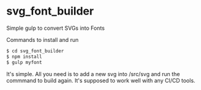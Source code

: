 # svg_font_builder
Simple gulp to convert SVGs into Fonts

Commands to install and run 
```sh
$ cd svg_font_builder
$ npm install
$ gulp myfont
```

It's simple. All you need is to add a new svg into /src/svg and run the commmand to build again.
It's supposed to work well with any CI/CD tools.